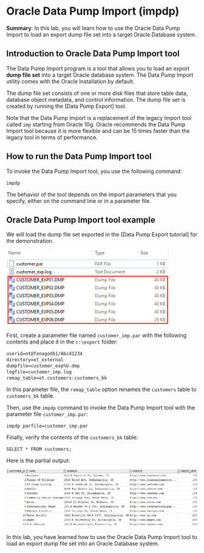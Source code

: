 # Oracle Data Pump Import (impdp)
**Summary**: In this lab, you will learn how to use the Oracle Data Pump Import to load an export dump file set into a target Oracle Database system.

Introduction to Oracle Data Pump Import tool
--------------------------------------------

The Data Pump Import program is a tool that allows you to load an export **dump file set** into a target Oracle database system. The Data Pump Import utility comes with the Oracle Installation by default.

The dump file set consists of one or more disk files that store table data, database object metadata, and control information. The dump file set is created by running the [Data Pump Export] tool.

Note that the Data Pump Import is a replacement of the legacy Import tool called `imp` starting from Oracle 10g. Oracle recommends the Data Pump Import tool because it is more flexible and can be 15 times faster than the legacy tool in terms of performance.

How to run the Data Pump Import tool
------------------------------------

To invoke the Data Pump Import tool, you use the following command:

```
impdp
```


The behavior of the tool depends on the import parameters that you specify, either on the command line or in a parameter file.

Oracle Data Pump Import tool example
------------------------------------

We will load the dump file set exported in the [Data Pump Export tutorial] for the demonstration.

![Oracle expdp output](./images/Oracle-expdp-output.png)

First, create a parameter file named `customer_imp.par` with the following contents and place it in the `c:\export` folder:

```
userid=ot@fenagodb1/Abcd1234
directory=ot_external
dumpfile=customer_exp%U.dmp
logfile=customer_imp.log
remap_table=ot.customers:customers_bk

```


In this parameter file, the `remap_table` option renames the `customers` table to `customers_bk` table.

Then, use the `impdp` command to invoke the Data Pump Import tool with the parameter file `customer_imp.par`:

```
impdp parfile=customer_imp.par
```


Finally, verify the contents of the `customers_bk` table:

```
SELECT * FROM customers;
```


Here is the partial output:

![Oracle Data Pump Import Example](./images/Oracle-Data-Pump-Import-Example.png)

In this lab, you have learned how to use the Oracle Data Pump Import tool to load an export dump file set into an Oracle Database system.
